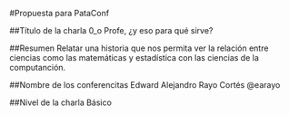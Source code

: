 #Propuesta para PataConf

##Título de la charla
0_o Profe, ¿y eso para qué sirve?

##Resumen
Relatar una historia que nos permita ver la relación entre ciencias como las matemáticas y estadística con
las ciencias de la computanción.

##Nombre de los conferencitas
Edward Alejandro Rayo Cortés @earayo

##Nivel de la charla
Básico
